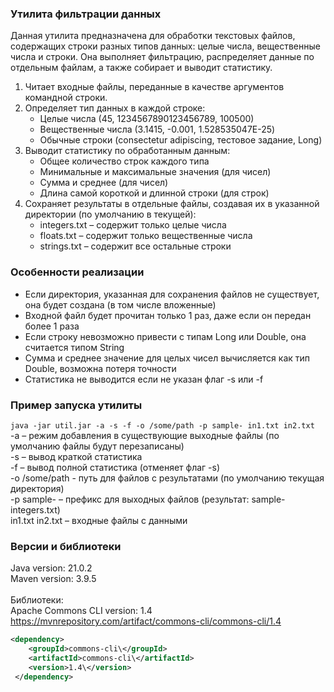 ### Утилита фильтрации данных
Данная утилита предназначена для обработки текстовых файлов, содержащих строки разных типов данных: целые числа, вещественные числа и строки. 
Она выполняет фильтрацию, распределяет данные по отдельным файлам, а также собирает и выводит статистику.<br>
1. Читает входные файлы, переданные в качестве аргументов командной строки.
2. Определяет тип данных в каждой строке:
    - Целые числа (45, 1234567890123456789, 100500)
    - Вещественные числа (3.1415, -0.001, 1.528535047E-25)
    - Обычные строки (consectetur adipiscing, тестовое задание, Long)
3. Выводит статистику по обработанным данным:
    - Общее количество строк каждого типа
    - Минимальные и максимальные значения (для чисел)
    - Сумма и среднее (для чисел)
    - Длина самой короткой и длинной строки (для строк)
4. Сохраняет результаты в отдельные файлы, создавая их в указанной директории (по умолчанию в текущей):
    - integers.txt – содержит только целые числа
    - floats.txt – содержит только вещественные числа
    - strings.txt – содержит все остальные строки
### Особенности реализации
- Если директория, указанная для сохранения файлов не существует, она будет создана (в том числе вложенные)
- Входной файл будет прочитан только 1 раз, даже если он передан более 1 раза
- Если строку невозможно привести с типам Long или Double, она считается типом String
- Сумма и среднее значение для целых чисел вычисляется как тип Double, возможна потеря точности
- Статистика не выводится если не указан флаг -s или -f
### Пример запуска утилиты
`java -jar util.jar -a -s -f -o /some/path -p sample- in1.txt in2.txt`<br>
-a – режим добавления в существующие выходные файлы (по умолчанию файлы будут перезаписаны)<br>
-s – вывод краткой статистика<br>
-f – вывод полной статистика (отменяет флаг -s)<br>
-o /some/path - путь для файлов с результатами (по умолчанию текущая директория)<br>
-p sample- – префикс для выходных файлов (результат: sample-integers.txt)<br>
in1.txt in2.txt – входные файлы с данными<br>

### Версии и библиотеки
Java version: 21.0.2<br>
Maven version: 3.9.5<br>
<br>
Библиотеки:<br>
Apache Commons CLI version: 1.4<br>
https://mvnrepository.com/artifact/commons-cli/commons-cli/1.4<br>
```xml
<dependency>
	<groupId>commons-cli\</groupId>
	<artifactId>commons-cli\</artifactId>
	<version>1.4\</version>
 </dependency>
```

